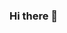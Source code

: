 ### Hi there 👋

<!--
**Ramuravi/Ramuravi** is a ✨ _special_ ✨ repository because its `README.md` (this file) appears on your GitHub profile.

Here are some ideas to get you started:

- 🔭 I’m currently working on Frontend Web Technologies.
- 🌱 I’m currently learning Frontend Libraries,Frame works,tools.
- 👯 I’m looking to collaborate on Frontend Projects.
- 🤔 I’m looking for help with internships,job as frontend web Developer.
- 💬 Ask me about anything I don't know, I will try to learn new things.
- 📫 How to reach me: ramuravi928@gmail.com
- 😄 Pronouns: TechAlchoholic
- ⚡ Fun fact: I am a Self Learner.
-->
